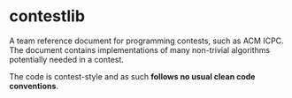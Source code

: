 # contestlib

A team reference document for programming contests, such as ACM ICPC. The document contains implementations of many non-trivial algorithms potentially needed in a contest.

The code is contest-style and as such **follows no usual clean code conventions**.

